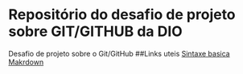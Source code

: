 # Repositório do desafio de projeto sobre GIT/GITHUB da DIO
Desafio de projeto sobre o Git/GitHub
##Links uteis 
[Sintaxe basica Makrdown](https://www.markdownguide.org/getting-started/)
